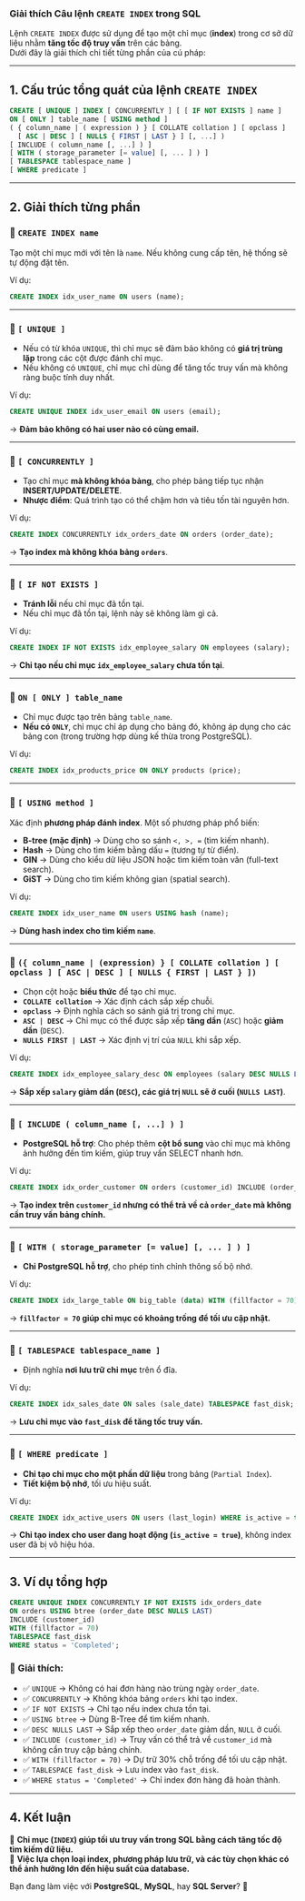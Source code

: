 ### **Giải thích Câu lệnh `CREATE INDEX` trong SQL**
Lệnh `CREATE INDEX` được sử dụng để tạo một chỉ mục (**index**) trong cơ sở dữ liệu nhằm **tăng tốc độ truy vấn** trên các bảng.  
Dưới đây là giải thích chi tiết từng phần của cú pháp:

---

## **1. Cấu trúc tổng quát của lệnh `CREATE INDEX`**
```sql
CREATE [ UNIQUE ] INDEX [ CONCURRENTLY ] [ [ IF NOT EXISTS ] name ] 
ON [ ONLY ] table_name [ USING method ]
( { column_name | ( expression ) } [ COLLATE collation ] [ opclass ] 
  [ ASC | DESC ] [ NULLS { FIRST | LAST } ] [, ...] )
[ INCLUDE ( column_name [, ...] ) ]
[ WITH ( storage_parameter [= value] [, ... ] ) ]
[ TABLESPACE tablespace_name ]
[ WHERE predicate ]
```
---

## **2. Giải thích từng phần**

### **🔹 `CREATE INDEX name`**
Tạo một chỉ mục mới với tên là `name`. Nếu không cung cấp tên, hệ thống sẽ tự động đặt tên.

Ví dụ:
```sql
CREATE INDEX idx_user_name ON users (name);
```
---

### **🔹 `[ UNIQUE ]`**
- Nếu có từ khóa `UNIQUE`, thì chỉ mục sẽ đảm bảo không có **giá trị trùng lặp** trong các cột được đánh chỉ mục.
- Nếu không có `UNIQUE`, chỉ mục chỉ dùng để tăng tốc truy vấn mà không ràng buộc tính duy nhất.

Ví dụ:
```sql
CREATE UNIQUE INDEX idx_user_email ON users (email);
```
→ **Đảm bảo không có hai user nào có cùng email.**

---

### **🔹 `[ CONCURRENTLY ]`**
- Tạo chỉ mục **mà không khóa bảng**, cho phép bảng tiếp tục nhận **INSERT/UPDATE/DELETE**.
- **Nhược điểm**: Quá trình tạo có thể chậm hơn và tiêu tốn tài nguyên hơn.

Ví dụ:
```sql
CREATE INDEX CONCURRENTLY idx_orders_date ON orders (order_date);
```
→ **Tạo index mà không khóa bảng `orders`**.

---

### **🔹 `[ IF NOT EXISTS ]`**
- **Tránh lỗi** nếu chỉ mục đã tồn tại.
- Nếu chỉ mục đã tồn tại, lệnh này sẽ không làm gì cả.

Ví dụ:
```sql
CREATE INDEX IF NOT EXISTS idx_employee_salary ON employees (salary);
```
→ **Chỉ tạo nếu chỉ mục `idx_employee_salary` chưa tồn tại**.

---

### **🔹 `ON [ ONLY ] table_name`**
- Chỉ mục được tạo trên bảng `table_name`.
- **Nếu có `ONLY`**, chỉ mục chỉ áp dụng cho bảng đó, không áp dụng cho các bảng con (trong trường hợp dùng kế thừa trong PostgreSQL).

Ví dụ:
```sql
CREATE INDEX idx_products_price ON ONLY products (price);
```

---

### **🔹 `[ USING method ]`**
Xác định **phương pháp đánh index**. Một số phương pháp phổ biến:
- **B-tree (mặc định)** → Dùng cho so sánh `<, >, =` (tìm kiếm nhanh).
- **Hash** → Dùng cho tìm kiếm bằng dấu `=` (tương tự từ điển).
- **GIN** → Dùng cho kiểu dữ liệu JSON hoặc tìm kiếm toàn văn (full-text search).
- **GiST** → Dùng cho tìm kiếm không gian (spatial search).

Ví dụ:
```sql
CREATE INDEX idx_user_name ON users USING hash (name);
```
→ **Dùng hash index cho tìm kiếm `name`**.

---

### **🔹 `({ column_name | (expression) } [ COLLATE collation ] [ opclass ] [ ASC | DESC ] [ NULLS { FIRST | LAST } ])`**
- Chọn cột hoặc **biểu thức** để tạo chỉ mục.
- **`COLLATE collation`** → Xác định cách sắp xếp chuỗi.
- **`opclass`** → Định nghĩa cách so sánh giá trị trong chỉ mục.
- **`ASC | DESC`** → Chỉ mục có thể được sắp xếp **tăng dần** (`ASC`) hoặc **giảm dần** (`DESC`).
- **`NULLS FIRST | LAST`** → Xác định vị trí của `NULL` khi sắp xếp.

Ví dụ:
```sql
CREATE INDEX idx_employee_salary_desc ON employees (salary DESC NULLS LAST);
```
→ **Sắp xếp `salary` giảm dần (`DESC`), các giá trị `NULL` sẽ ở cuối (`NULLS LAST`)**.

---

### **🔹 `[ INCLUDE ( column_name [, ...] ) ]`**
- **PostgreSQL hỗ trợ**: Cho phép thêm **cột bổ sung** vào chỉ mục mà không ảnh hưởng đến tìm kiếm, giúp truy vấn SELECT nhanh hơn.

Ví dụ:
```sql
CREATE INDEX idx_order_customer ON orders (customer_id) INCLUDE (order_date);
```
→ **Tạo index trên `customer_id` nhưng có thể trả về cả `order_date` mà không cần truy vấn bảng chính.**

---

### **🔹 `[ WITH ( storage_parameter [= value] [, ... ] ) ]`**
- **Chỉ PostgreSQL hỗ trợ**, cho phép tinh chỉnh thông số bộ nhớ.

Ví dụ:
```sql
CREATE INDEX idx_large_table ON big_table (data) WITH (fillfactor = 70);
```
→ **`fillfactor = 70` giúp chỉ mục có khoảng trống để tối ưu cập nhật.**

---

### **🔹 `[ TABLESPACE tablespace_name ]`**
- Định nghĩa **nơi lưu trữ chỉ mục** trên ổ đĩa.

Ví dụ:
```sql
CREATE INDEX idx_sales_date ON sales (sale_date) TABLESPACE fast_disk;
```
→ **Lưu chỉ mục vào `fast_disk` để tăng tốc truy vấn.**

---

### **🔹 `[ WHERE predicate ]`**
- **Chỉ tạo chỉ mục cho một phần dữ liệu** trong bảng (`Partial Index`).
- **Tiết kiệm bộ nhớ**, tối ưu hiệu suất.

Ví dụ:
```sql
CREATE INDEX idx_active_users ON users (last_login) WHERE is_active = true;
```
→ **Chỉ tạo index cho user đang hoạt động (`is_active = true`)**, không index user đã bị vô hiệu hóa.

---

## **3. Ví dụ tổng hợp**
```sql
CREATE UNIQUE INDEX CONCURRENTLY IF NOT EXISTS idx_orders_date 
ON orders USING btree (order_date DESC NULLS LAST)
INCLUDE (customer_id)
WITH (fillfactor = 70)
TABLESPACE fast_disk
WHERE status = 'Completed';
```
### **📝 Giải thích:**
- ✅ `UNIQUE` → Không có hai đơn hàng nào trùng ngày `order_date`.
- ✅ `CONCURRENTLY` → Không khóa bảng `orders` khi tạo index.
- ✅ `IF NOT EXISTS` → Chỉ tạo nếu index chưa tồn tại.
- ✅ `USING btree` → Dùng B-Tree để tìm kiếm nhanh.
- ✅ `DESC NULLS LAST` → Sắp xếp theo `order_date` giảm dần, `NULL` ở cuối.
- ✅ `INCLUDE (customer_id)` → Truy vấn có thể trả về `customer_id` mà không cần truy cập bảng chính.
- ✅ `WITH (fillfactor = 70)` → Dự trữ 30% chỗ trống để tối ưu cập nhật.
- ✅ `TABLESPACE fast_disk` → Lưu index vào `fast_disk`.
- ✅ `WHERE status = 'Completed'` → Chỉ index đơn hàng đã hoàn thành.

---

## **4. Kết luận**
📌 **Chỉ mục (`INDEX`) giúp tối ưu truy vấn trong SQL bằng cách tăng tốc độ tìm kiếm dữ liệu.**  
📌 **Việc lựa chọn loại index, phương pháp lưu trữ, và các tùy chọn khác có thể ảnh hưởng lớn đến hiệu suất của database.**  

Bạn đang làm việc với **PostgreSQL**, **MySQL**, hay **SQL Server**? 🚀